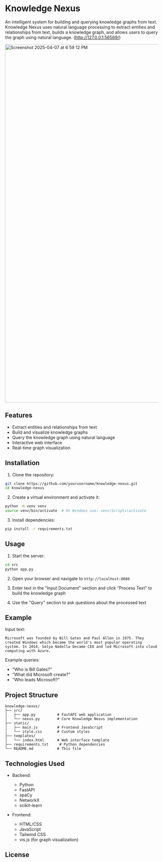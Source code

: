 # Knowledge Nexus

An intelligent system for building and querying knowledge graphs from text. Knowledge Nexus uses natural language processing to extract entities and relationships from text, builds a knowledge graph, and allows users to query the graph using natural language. (http://127.0.0.1:56569/)


<img width="1181" alt="Screenshot 2025-04-07 at 6 59 12 PM" src="https://github.com/user-attachments/assets/04a09d3c-41bf-40e8-a76e-2600e33d1f94" />






## Features

- Extract entities and relationships from text
- Build and visualize knowledge graphs
- Query the knowledge graph using natural language
- Interactive web interface
- Real-time graph visualization

## Installation

1. Clone the repository:
```bash
git clone https://github.com/yourusername/knowledge-nexus.git
cd knowledge-nexus
```

2. Create a virtual environment and activate it:
```bash
python -m venv venv
source venv/bin/activate  # On Windows use: venv\Scripts\activate
```

3. Install dependencies:
```bash
pip install -r requirements.txt
```

## Usage

1. Start the server:
```bash
cd src
python app.py
```

2. Open your browser and navigate to `http://localhost:8080`

3. Enter text in the "Input Document" section and click "Process Text" to build the knowledge graph

4. Use the "Query" section to ask questions about the processed text

## Example

Input text:
```
Microsoft was founded by Bill Gates and Paul Allen in 1975. They created Windows which became the world's most popular operating system. In 2014, Satya Nadella became CEO and led Microsoft into cloud computing with Azure.
```

Example queries:
- "Who is Bill Gates?"
- "What did Microsoft create?"
- "Who leads Microsoft?"

## Project Structure

```
knowledge-nexus/
├── src/
│   ├── app.py          # FastAPI web application
│   └── nexus.py        # Core Knowledge Nexus implementation
├── static/
│   ├── main.js         # Frontend JavaScript
│   └── style.css       # Custom styles
├── templates/
│   └── index.html      # Web interface template
├── requirements.txt     # Python dependencies
└── README.md           # This file
```

## Technologies Used

- Backend:
  - Python
  - FastAPI
  - spaCy
  - NetworkX
  - scikit-learn

- Frontend:
  - HTML/CSS
  - JavaScript
  - Tailwind CSS
  - vis.js (for graph visualization)

## License


